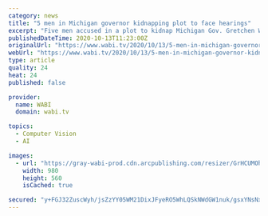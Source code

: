 ```yaml
---
category: news
title: "5 men in Michigan governor kidnapping plot to face hearings"
excerpt: "Five men accused in a plot to kidnap Michigan Gov. Gretchen Whitmer will appear in federal court Tuesday for a hearing on whether they should be detained before trial."
publishedDateTime: 2020-10-13T11:23:00Z
originalUrl: "https://www.wabi.tv/2020/10/13/5-men-in-michigan-governor-kidnapping-plot-to-face-hearings/"
webUrl: "https://www.wabi.tv/2020/10/13/5-men-in-michigan-governor-kidnapping-plot-to-face-hearings/"
type: article
quality: 24
heat: 24
published: false

provider:
  name: WABI
  domain: wabi.tv

topics:
  - Computer Vision
  - AI

images:
  - url: "https://gray-wabi-prod.cdn.arcpublishing.com/resizer/GrHCUMOhYCYbYZtO0R2ZdIgLNY4=/980x0/smart/cloudfront-us-east-1.images.arcpublishing.com/gray/RKZLDJH6DBAIDPPVZH4SPSYIUI.JPG"
    width: 980
    height: 560
    isCached: true

secured: "y+FGJ32ZuscWyh/jsZzYY05WM21DixJFyeRO5WhLQSkNWdGW1nuk/gsxYNsNx8ddJrAm+ZGJSScDYMIr0cyhinQ7W6m4PiO/RaJdPEAK+N/mCEvAK8+jk4Imk8+iOC8xta3AurnMzupjnbUJP1V9D40ZHImjX1aBNhKJA90qi3eKRgucehDZeCKzq1eJYTYkwLx68N0psS1sedScLTb4whPl38pLGhOAugaCH2mQnVbA+wR98RctYgdxmUTIgqMvqA21aUS4Cp7bGXoQEdeapZ8kFbs4b4BRpF/6IW2ErRKcuWp6GLR4hjpQFJ9Scdzngp14/fRYui2K3FRDPghEQT+iBQfqt+c7UU4IUIh2zic=;375lKC87DjcJsTEbQYck+A=="
---
```


